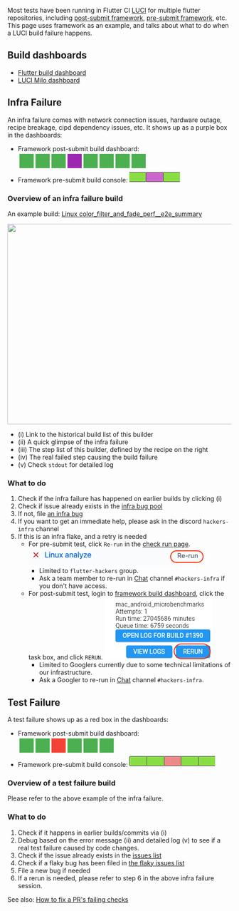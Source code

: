 Most tests have been running in Flutter CI [LUCI](https://github.com/flutter/flutter/tree/main/dev/bots#luci-layered-universal-continuous-integration) for multiple flutter repositories, including [post-submit framework](https://flutter-dashboard.appspot.com/#/build), [pre-submit framework](https://ci.chromium.org/p/flutter/g/framework-try/builders), etc. This page uses framework as an example, and talks about what to do when a LUCI build failure happens.

## Build dashboards
* [Flutter build dashboard](https://flutter-dashboard.appspot.com/#/build)
* [LUCI Milo dashboard](https://ci.chromium.org/p/flutter)

## Infra Failure
An infra failure comes with network connection issues, hardware outage, recipe breakage, cipd dependency issues, etc. It shows up as a purple box in the dashboards:

* Framework post-submit build dashboard: ![three green squares, a purple square, and four green squares, representing build results](https://github.com/flutter/assets-for-api-docs/blob/main/assets/wiki/luci_post_submit_infra_failure.png)
* Framework pre-submit build console: ![one green rectangle, a purple rectangle, and one more green rectangle, representing build results](https://github.com/flutter/assets-for-api-docs/blob/main/assets/wiki/luci_pre_submit_infra_failure.png)

### Overview of an infra failure build
An example build: [Linux color_filter_and_fade_perf__e2e_summary](https://ci.chromium.org/ui/p/flutter/builders/prod/Linux%20color_filter_and_fade_perf__e2e_summary/1563/overview)

<img src="https://raw.githubusercontent.com/wiki/flutter/flutter/images/luci_infra_failure_overview.png" align="center" height="450" width="800"/>

*  (i) Link to the historical build list of this builder
*  (ii) A quick glimpse of the infra failure
*  (iii) The step list of this builder, defined by the recipe on the right
*  (iv) The real failed step causing the build failure
*  (v) Check `stdout` for detailed log

### What to do
1. Check if the infra failure has happened on earlier builds by clicking (i)
2. Check if issue already exists in the [infra bug pool](https://github.com/flutter/flutter/issues?q=is%3Aopen+is%3Aissue+label%3A%22team%3A+infra%22)
3. If not, file [an infra bug](https://github.com/flutter/flutter/issues/new?template=06_infrastructure.yml)
5. If you want to get an immediate help, please ask in the discord `hackers-infra` channel
6. If this is an infra flake, and a retry is needed
   *  For pre-submit test, click `Re-run` in the [check run page](https://github.com/flutter/flutter/pull/83894/checks?check_run_id=2738146673). ![The presubmit rerun interface](https://github.com/flutter/assets-for-api-docs/blob/main/assets/wiki/luci_pre_submit_rerun.png)
      * Limited to `flutter-hackers` group.
      * Ask a team member to re-run in [Chat](../contributing/Chat.md) channel `#hackers-infra` if you don't have access.
   *  For post-submit test, login to [framework build dashboard](https://flutter-dashboard.appspot.com/#/build), click the task box, and click `RERUN`. ![The post submit rerun interface](https://github.com/flutter/assets-for-api-docs/blob/main/assets/wiki/luci_post_submit_rerun.png)
      * Limited to Googlers currently due to some technical limitations of our infrastructure.
      * Ask a Googler to re-run in [Chat](../contributing/Chat.md) channel `#hackers-infra`.

## Test Failure
A test failure shows up as a red box in the dashboards:

* Framework post-submit build dashboard: ![two green squares, a red square, and three green squares, representing build results](https://github.com/flutter/assets-for-api-docs/blob/main/assets/wiki/luci_post_submit_test_failure.png)
* Framework pre-submit build console: ![two green squares, a red square, and two green squares, representing build results](https://github.com/flutter/assets-for-api-docs/blob/main/assets/wiki/luci_pre_submit_test_failure.png)

### Overview of a test failure build
Please refer to the above example of the infra failure.

### What to do
1. Check if it happens in earlier builds/commits via (i)
2. Debug based on the error message (ii) and detailed log (v) to see if a real test failure caused by code changes.
3. Check if the issue already exists in the [issues list](https://github.com/flutter/flutter/issues)
4. Check if a flaky bug has been filed in [the flaky issues list](https://github.com/flutter/flutter/issues?q=is%3Aopen+is%3Aissue+label%3A%22c%3A+flake%22)
5. File a new bug if needed
6. If a rerun is needed, please refer to step 6 in the above infra failure session.

See also: [How to fix a PR's failing checks](../contributing/testing/Fix-failing-checks.md)
